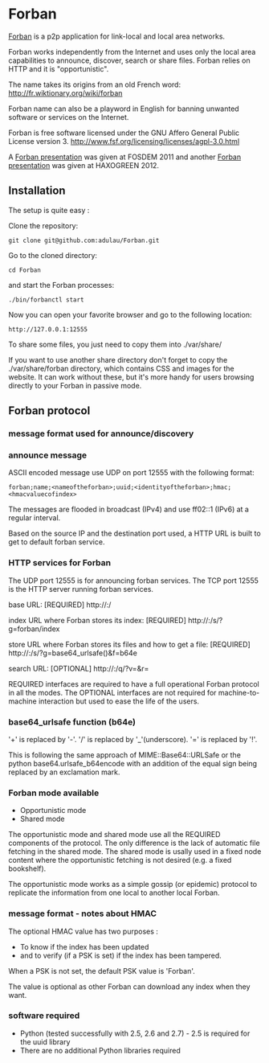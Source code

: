 Forban
======

[Forban](http://www.foo.be/forban/) is a p2p application for link-local and local area networks.

Forban works independently from the Internet and uses only the local 
area capabilities to announce, discover, search or share files. 
Forban relies on HTTP and it is "opportunistic".

The name takes its origins from an old French word: 
http://fr.wiktionary.org/wiki/forban 

Forban name can also be a playword in English
for banning unwanted software or services on the Internet.

Forban is free software licensed under 
the GNU Affero General Public License version 3.
http://www.fsf.org/licensing/licenses/agpl-3.0.html

A [Forban presentation](http://www.foo.be/forban/pres/2011-FOSDEM-Forban-Intro.pdf) was given at FOSDEM 2011
and another [Forban presentation](http://www.foo.be/haxogreen2012/forban-general.pdf) was given at HAXOGREEN 2012.

Installation
------------

The setup is quite easy :                             

Clone the repository:

    git clone git@github.com:adulau/Forban.git

Go to the cloned directory:

    cd Forban

and start the Forban processes:

    ./bin/forbanctl start

Now you can open your favorite browser and go to the following location:

    http://127.0.0.1:12555

To share some files, you just need to copy them into ./var/share/ 

If you want to use another share directory don't forget
to copy the ./var/share/forban directory, which contains CSS and images
for the website. It can work without these, but it's more handy for
users browsing directly to your Forban in passive mode.

Forban protocol
--------------- 

### message format used for announce/discovery

### announce message

ASCII encoded message use UDP on port 12555 with
the following format: 

    forban;name;<nameoftheforban>;uuid;<identityoftheforban>;hmac;<hmacvaluecofindex>

The messages are flooded in broadcast (IPv4) and use
ff02::1 (IPv6) at a regular interval.

Based on the source IP and the destination port used,
a HTTP URL is built to get to default forban service.

### HTTP services for Forban

The UDP port 12555 is for announcing forban services.
The TCP port 12555 is the HTTP server running forban services.

base URL: [REQUIRED]
    http://<ip>:<destport>/

index URL where Forban stores its index: [REQUIRED]
    http://<ip>:<destport>/s/?g=forban/index

store URL where Forban stores its files and how to get a file: [REQUIRED]
    http://<ip>:<destport>/s/?g=base64_urlsafe(<filenamefromindex>)&f=b64e

search URL: [OPTIONAL]
    http://<ip>:<destport>/q/?v=<yoursearch>&r=<refreshtimeinsec>

REQUIRED interfaces are required to have a full operational Forban
protocol in all the modes. The OPTIONAL interfaces are not required
for machine-to-machine interaction but used to ease the life of the users.

### base64_urlsafe function (b64e)

'+' is replaced by '-'.
'/' is replaced by '_'(underscore).
'=' is replaced by '!'.

This is following the same approach of MIME::Base64::URLSafe
or the python base64.urlsafe_b64encode with an addition of
the equal sign being replaced by an exclamation mark.

### Forban mode available

* Opportunistic mode
* Shared mode

The opportunistic mode and shared mode use all the REQUIRED components of
the protocol. The only difference is the lack of automatic file fetching
in the shared mode. The shared mode is usally used in a fixed node content
where the opportunistic fetching is not desired (e.g. a fixed bookshelf).

The opportunistic mode works as a simple gossip (or epidemic) protocol
to replicate the information from one local to another local Forban.

### message format - notes about HMAC

The optional HMAC value has two purposes :

* To know if the index has been updated
* and to verify (if a PSK is set) if the index has been tampered.

When a PSK is not set, the default PSK value is 'Forban'.

The value is optional as other Forban can download any index when they
want.

### software required

* Python (tested successfully with 2.5, 2.6 and 2.7) - 2.5 is required for the uuid library
* There are no additional Python libraries required

